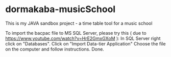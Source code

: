 # dormakaba-musicSchool
This is my JAVA sandbox project - a time table tool for a music school

To import the bacpac file to MS SQL Server, please try this ( due to https://www.youtube.com/watch?v=HrE2GmxGXoM ): 
In SQL Server right click on "Databases".
Click on "Import Data-tier Application"
Choose the file on the computer and follow instructions. Done.


